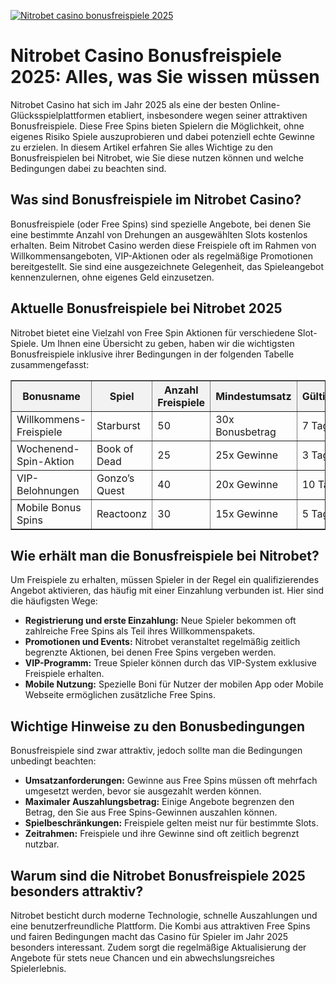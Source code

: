 [![Nitrobet casino bonusfreispiele 2025](https://123-caf.pages.dev/gitsignup.png)](https://vrmoo.ru/Bt82HjjY)

<h1>Nitrobet Casino Bonusfreispiele 2025: Alles, was Sie wissen müssen</h1>  <p>Nitrobet Casino hat sich im Jahr 2025 als eine der besten Online-Glücksspielplattformen etabliert, insbesondere wegen seiner attraktiven Bonusfreispiele. Diese Free Spins bieten Spielern die Möglichkeit, ohne eigenes Risiko Spiele auszuprobieren und dabei potenziell echte Gewinne zu erzielen. In diesem Artikel erfahren Sie alles Wichtige zu den Bonusfreispielen bei Nitrobet, wie Sie diese nutzen können und welche Bedingungen dabei zu beachten sind.</p>  <h2>Was sind Bonusfreispiele im Nitrobet Casino?</h2> <p>Bonusfreispiele (oder Free Spins) sind spezielle Angebote, bei denen Sie eine bestimmte Anzahl von Drehungen an ausgewählten Slots kostenlos erhalten. Beim Nitrobet Casino werden diese Freispiele oft im Rahmen von Willkommensangeboten, VIP-Aktionen oder als regelmäßige Promotionen bereitgestellt. Sie sind eine ausgezeichnete Gelegenheit, das Spieleangebot kennenzulernen, ohne eigenes Geld einzusetzen.</p>  <h2>Aktuelle Bonusfreispiele bei Nitrobet 2025</h2> <p>Nitrobet bietet eine Vielzahl von Free Spin Aktionen für verschiedene Slot-Spiele. Um Ihnen eine Übersicht zu geben, haben wir die wichtigsten Bonusfreispiele inklusive ihrer Bedingungen in der folgenden Tabelle zusammengefasst:</p>  <table border="1" cellpadding="8" cellspacing="0" style="border-collapse:collapse; width: 100%;">   <thead>     <tr style="background-color:#f2f2f2;">       <th>Bonusname</th>       <th>Spiel</th>       <th>Anzahl Freispiele</th>       <th>Mindestumsatz</th>       <th>Gültigkeitsdauer</th>     </tr>   </thead>   <tbody>     <tr>       <td>Willkommens-Freispiele</td>       <td>Starburst</td>       <td>50</td>       <td>30x Bonusbetrag</td>       <td>7 Tage</td>     </tr>     <tr>       <td>Wochenend-Spin-Aktion</td>       <td>Book of Dead</td>       <td>25</td>       <td>25x Gewinne</td>       <td>3 Tage</td>     </tr>     <tr>       <td>VIP-Belohnungen</td>       <td>Gonzo’s Quest</td>       <td>40</td>       <td>20x Gewinne</td>       <td>10 Tage</td>     </tr>     <tr>       <td>Mobile Bonus Spins</td>       <td>Reactoonz</td>       <td>30</td>       <td>15x Gewinne</td>       <td>5 Tage</td>     </tr>   </tbody> </table>  <h2>Wie erhält man die Bonusfreispiele bei Nitrobet?</h2> <p>Um Freispiele zu erhalten, müssen Spieler in der Regel ein qualifizierendes Angebot aktivieren, das häufig mit einer Einzahlung verbunden ist. Hier sind die häufigsten Wege:</p>  <ul>   <li><strong>Registrierung und erste Einzahlung:</strong> Neue Spieler bekommen oft zahlreiche Free Spins als Teil ihres Willkommenspakets.</li>   <li><strong>Promotionen und Events:</strong> Nitrobet veranstaltet regelmäßig zeitlich begrenzte Aktionen, bei denen Free Spins vergeben werden.</li>   <li><strong>VIP-Programm:</strong> Treue Spieler können durch das VIP-System exklusive Freispiele erhalten.</li>   <li><strong>Mobile Nutzung:</strong> Spezielle Boni für Nutzer der mobilen App oder Mobile Webseite ermöglichen zusätzliche Free Spins.</li> </ul>  <h2>Wichtige Hinweise zu den Bonusbedingungen</h2> <p>Bonusfreispiele sind zwar attraktiv, jedoch sollte man die Bedingungen unbedingt beachten:</p>  <ul>   <li><strong>Umsatzanforderungen:</strong> Gewinne aus Free Spins müssen oft mehrfach umgesetzt werden, bevor sie ausgezahlt werden können.</li>   <li><strong>Maximaler Auszahlungsbetrag:</strong> Einige Angebote begrenzen den Betrag, den Sie aus Free Spins-Gewinnen auszahlen können.</li>   <li><strong>Spielbeschränkungen:</strong> Freispiele gelten meist nur für bestimmte Slots.</li>   <li><strong>Zeitrahmen:</strong> Freispiele und ihre Gewinne sind oft zeitlich begrenzt nutzbar.</li> </ul>  <h2>Warum sind die Nitrobet Bonusfreispiele 2025 besonders attraktiv?</h2> <p>Nitrobet besticht durch moderne Technologie, schnelle Auszahlungen und eine benutzerfreundliche Plattform. Die Kombi aus attraktiven Free Spins und fairen Bedingungen macht das Casino für Spieler im Jahr 2025 besonders interessant. Zudem sorgt die regelmäßige Aktualisierung der Angebote für stets neue Chancen und ein abwechslungsreiches Spielerlebnis.</p>